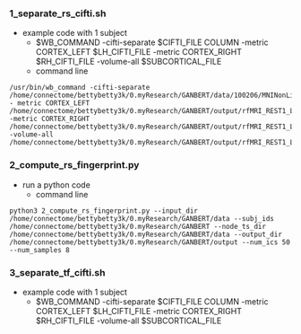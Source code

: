 ### 1_separate_rs_cifti.sh
- example code with 1 subject
  - $WB_COMMAND -cifti-separate  $CIFTI_FILE COLUMN -metric CORTEX_LEFT $LH_CIFTI_FILE -metric CORTEX_RIGHT $RH_CIFTI_FILE -volume-all $SUBCORTICAL_FILE
  - command line
```
/usr/bin/wb_command -cifti-separate /home/connectome/bettybetty3k/0.myResearch/GANBERT/data/100206/MNINonLinear/Results/rfMRI_REST1_LR/rfMRI_REST1_LR_Atlas_MSMAll_hp2000_clean.dtseries.nii - metric CORTEX_LEFT /home/connectome/bettybetty3k/0.myResearch/GANBERT/output/rfMRI_REST1_LR_Atlas_MSMAll_hp2000_clean.L.func.gii -metric CORTEX_RIGHT /home/connectome/bettybetty3k/0.myResearch/GANBERT/output/rfMRI_REST1_LR_Atlas_MSMAll_hp2000_clean.R.func.gii -volume-all /home/connectome/bettybetty3k/0.myResearch/GANBERT/output/rfMRI_REST1_LR_Atlas_MSMAll_hp2000_clean.subcortical.nii.gz
```

### 2_compute_rs_fingerprint.py
- run a python code
  - command line
```
python3 2_compute_rs_fingerprint.py --input_dir /home/connectome/bettybetty3k/0.myResearch/GANBERT/data --subj_ids /home/connectome/bettybetty3k/0.myResearch/GANBERT --node_ts_dir /home/connectome/bettybetty3k/0.myResearch/GANBERT/data --output_dir /home/connectome/bettybetty3k/0.myResearch/GANBERT/output --num_ics 50 --num_samples 8
```
### 3_separate_tf_cifti.sh
- example code with 1 subject
  - $WB_COMMAND -cifti-separate  $CIFTI_FILE COLUMN -metric CORTEX_LEFT $LH_CIFTI_FILE -metric CORTEX_RIGHT $RH_CIFTI_FILE -volume-all $SUBCORTICAL_FILE
